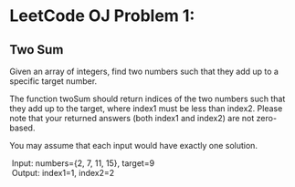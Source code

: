 LeetCode OJ Problem 1:
=====================


Two Sum
----------


Given an array of integers, find two numbers such that they add up to a specific target number.

The function twoSum should return indices of the two numbers such that they add up to the target, where index1 must be less than index2. Please note that your returned answers (both index1 and index2) are not zero-based.

You may assume that each input would have exactly one solution.

>
&nbsp;Input: numbers={2, 7, 11, 15}, target=9  
&nbsp;Output: index1=1, index2=2
